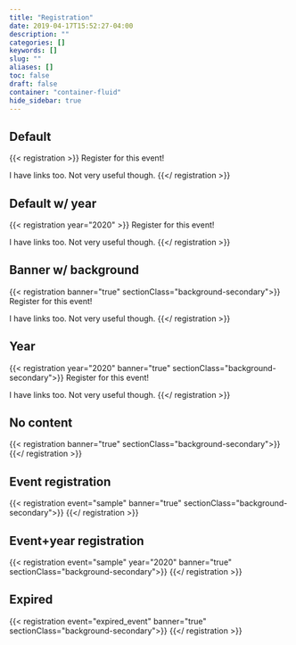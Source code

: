 ```yaml
---
title: "Registration"
date: 2019-04-17T15:52:27-04:00
description: ""
categories: []
keywords: []
slug: ""
aliases: []
toc: false
draft: false
container: "container-fluid"
hide_sidebar: true
---
```


## Default  

{{< registration >}}
Register for this event!

I have links too. Not very useful though.
{{</ registration >}}

## Default w/ year  

{{< registration year="2020" >}}
Register for this event!

I have links too. Not very useful though.
{{</ registration >}}

## Banner w/ background

{{< registration banner="true" sectionClass="background-secondary">}}
Register for this event!

I have links too. Not very useful though.
{{</ registration >}}

## Year

{{< registration year="2020" banner="true" sectionClass="background-secondary">}}
Register for this event!

I have links too. Not very useful though.
{{</ registration >}}

## No content

{{< registration banner="true" sectionClass="background-secondary">}}
{{</ registration >}}

## Event registration

{{< registration event="sample" banner="true" sectionClass="background-secondary">}}
{{</ registration >}}

## Event+year registration

{{< registration event="sample" year="2020" banner="true" sectionClass="background-secondary">}}
{{</ registration >}}

## Expired

{{< registration event="expired_event" banner="true" sectionClass="background-secondary">}}
{{</ registration >}}
